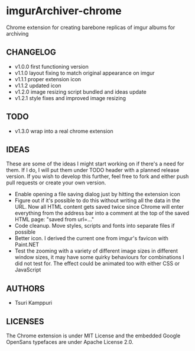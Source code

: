 # imgurArchiver-chrome

Chrome extension for creating barebone replicas of imgur albums for archiving

## CHANGELOG ##

* v1.0.0 first functioning version
* v1.1.0 layout fixing to match original appearance on imgur
* v1.1.1 proper extension icon
* v1.1.2 updated icon
* v1.2.0 image resizing script bundled and ideas update
* v1.2.1 style fixes and improved image resizing

## TODO ##
* v1.3.0 wrap into a real chrome extension

## IDEAS ##

These are some of the ideas I might start working on if there's a need for
them. If I do, I will put them under TODO header with a planned release
version. If you wish to develop this further, feel free to fork and either push
pull requests or create your own version.

* Enable opening a file saving dialog just by hitting the extension icon
* Figure out if it's possible to do this without writing all the data in the
  URL. Now all HTML content gets saved twice since Chrome will enter everything
  from the address bar into a comment at the top of the saved HTML page: "saved
  from url=..."
* Code cleanup. Move styles, scripts and fonts into separate files if possible
* Better icon. I derived the current one from imgur's favicon with Paint.NET
* Test the zooming with a variety of different image sizes in different window
  sizes, it may have some quirky behaviours for combinations I did not test
  for. The effect could be animated too with either CSS or JavaScript

## AUTHORS ##

* Tsuri Kamppuri

## LICENSES ##

The Chrome extension is under MIT License and the embedded Google OpenSans
typefaces are under Apache License 2.0.
